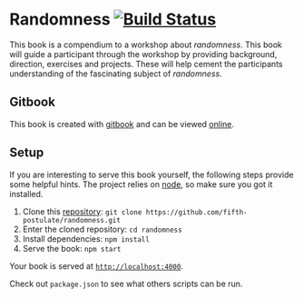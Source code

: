 # Randomness [![Build Status](https://travis-ci.org/fifth-postulate/randomness.svg?branch=master)](https://travis-ci.org/fifth-postulate/randomness)
This book is a compendium to a workshop about _randomness_. This book will guide
a participant through the workshop by providing background, direction, exercises
and projects. These will help cement the participants understanding of the
fascinating subject of _randomness_.

## Gitbook
This book is created with [gitbook][] and can be viewed [online][book].

## Setup
If you are interesting to serve this book yourself, the following steps provide
some helpful hints. The project relies on [node][], so make sure you got it
installed.

1. Clone this [repository][]: `git clone https://github.com/fifth-postulate/randomness.git`
2. Enter the cloned repository: `cd randomness`
3. Install dependencies: `npm install`
4. Serve the book: `npm start`

Your book is served at [`http://localhost:4000`](http://localhost:4000).

Check out `package.json` to see what others scripts can be run.

[gitbook]: https://www.gitbook.com/
[book]: http://fifth-postulate.github.com/randomness
[node]: https://nodejs.org/
[repository]: https://github.com/fifth-postulate/randomness.git
